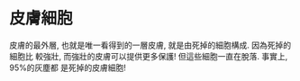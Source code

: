 # 皮膚細胞

皮膚的最外層, 也就是唯一看得到的一層皮膚, 就是由死掉的細胞構成. 因為死掉的細胞比
較強壯, 而強壯的皮膚可以提供更多保護! 但這些細胞一直在脫落. 事實上, 95%的灰塵都
是死掉的皮膚細胞!
